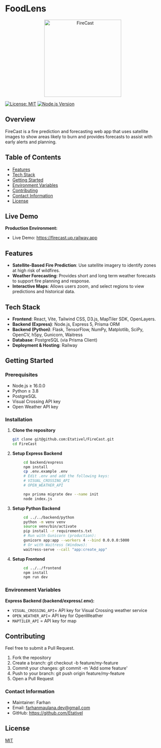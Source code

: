 # FoodLens

<p align="center">
  <img src="./Frontend/public/src/assets/webicon/text-icon.png" alt="FireCast" width="250" height="250" />
</p>

[![License: MIT](https://img.shields.io/badge/License-MIT-blue.svg)](https://opensource.org/licenses/MIT)
[![Node.js Version](https://img.shields.io/badge/node-%3E%3D%2016.0.0-brightgreen)](https://nodejs.org/)

## Overview

FireCast is a fire prediction and forecasting web app that uses satellite images to show areas likely to burn and provides forecasts to assist with early alerts and planning.

## Table of Contents

- [Features](#features)
- [Tech Stack](#tech-stack)
- [Getting Started](#getting-started)
- [Environment Variables](#environment-variables)
- [Contributing](#contributing)
- [Contact Information](#contact-information)
- [License](#license)

## Live Demo

**Production Environment:**

- Live Demo: https://firecast.up.railway.app

## Features

- **Satellite-Based Fire Prediction**: Use satellite imagery to identify zones at high risk of wildfires.
- **Weather Forecasting**: Provides short and long term weather forecasts to support fire planning and response.
- **Interactive Maps**: Allows users zoom, and select regions to view predictions and historical data.

## Tech Stack

- **Frontend**: React, Vite, Tailwind CSS, D3.js, MapTiler SDK, OpenLayers.
- **Backend (Express)**: Node.js, Express 5, Prisma ORM
- **Backend (Python)**: Flask, TensorFlow, NumPy, Matplotlib, SciPy, OpenCV, h5py, Gunicorn, Waitress
- **Database**: PostgreSQL (via Prisma Client)
- **Deployment & Hosting**: Railway

## Getting Started

### Prerequisites

- Node.js ≥ 16.0.0
- Python ≥ 3.8
- PostgreSQL
- Visual Crossing API key
- Open Weather API key

### Installation

1. **Clone the repository**

   ```bash
   git clone git@github.com:Etativel/FireCast.git
   cd FireCast

   ```

2. **Setup Express Backend**

   ```bash
        cd backend/express
        npm install
        cp .env.example .env
        # Edit .env and add the following keys:
        # VISUAL_CROSSING_API
        # OPEN_WEATHER_API

        npx prisma migrate dev --name init
        node index.js

   ```

3. **Setup Python Backend**

   ```bash
        cd ../../backend/python
        python -m venv venv
        source venv/bin/activate
        pip install -r requirements.txt
        # Run with Gunicorn (production):
        gunicorn app:app --workers 4 --bind 0.0.0.0:5000
        # Or with Waitress (Windows):
        waitress-serve --call "app:create_app"

   ```

4. **Setup Frontend**
   ```bash
        cd ../../frontend
        npm install
        npm run dev
   ```

### Environment Variables

**Express Backend (backend/express/.env):**

- `VISUAL_CROSSING_API`= API key for Visual Crossing weather service
- `OPEN_WEATHER_API`= API key for OpenWeather
- `MAPTILER_API` = API key for map

## Contributing

Feel free to submit a Pull Request.

1. Fork the repository
2. Create a branch: git checkout -b feature/my-feature
3. Commit your changes: git commit -m 'Add some feature'
4. Push to your branch: git push origin feature/my-feature
5. Open a Pull Request

### Contact Information

- Maintainer: Farhan
- Email: farhanmaulana.dev@gmail.com
- GitHub: https://github.com/Etativel

## License

[MIT](https://github.com/Etativel/FireCast/blob/main/LICENSE)
